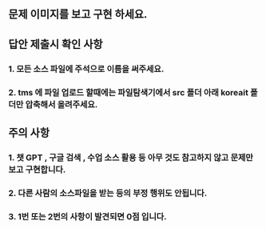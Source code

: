 
## 문제 이미지를 보고 구현 하세요.

## 답안 제출시 확인 사항

### 1. 모든 소스 파일에 주석으로 이름을 써주세요.
### 2. tms 에 파일 업로드 할때에는 파일탐색기에서 src 폴더 아래 koreait 폴더만 압축해서 올려주세요.


## 주의 사항

### 1. 챗 GPT , 구글 검색 , 수업 소스 활용 등 아무 것도 참고하지 않고 문제만 보고 구현합니다.
### 2. 다른 사람의 소스파일을 받는 등의 부정 행위도 안됩니다.
### 3. 1번 또는 2번의 사항이 발견되면 0점 입니다.